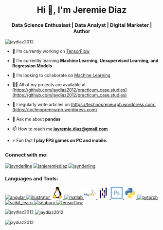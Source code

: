 <h1 align="center">Hi 👋, I'm Jeremie Diaz</h1>
<h3 align="center">Data Science Enthusiast | Data Analyst | Digital Marketer | Author</h3>

<p align="left"> <img src="https://komarev.com/ghpvc/?username=jaydiaz2012&label=Profile%20views&color=0e75b6&style=flat" alt="jaydiaz2012" /> </p>

- 🔭 I’m currently working on [TensorFlow](https://github.com/jaydiaz2012/practicum_case.studies)

- 🌱 I’m currently learning **Machine Learning, Unsupervised Learning, and Regression Models**

- 👯 I’m looking to collaborate on [Machine Learning](https://github.com/jaydiaz2012/practicum_case.studies)

- 👨‍💻 All of my projects are available at [https://github.com/jaydiaz2012/practicum_case.studies](https://github.com/jaydiaz2012/practicum_case.studies)

- 📝 I regularly write articles on [https://technopreneurph.wordpress.com](https://technopreneurph.wordpress.com)

- 💬 Ask me about **pandas**

- 📫 How to reach me **jayremie.diaz@gmail.com**

- ⚡ Fun fact **I play FPS games on PC and mobile.**

<h3 align="left">Connect with me:</h3>
<p align="left">
<a href="https://twitter.com/jaynderline" target="blank"><img align="center" src="https://raw.githubusercontent.com/rahuldkjain/github-profile-readme-generator/master/src/images/icons/Social/twitter.svg" alt="jaynderline" height="30" width="40" /></a>
<a href="https://linkedin.com/in/janjeremiediaz" target="blank"><img align="center" src="https://raw.githubusercontent.com/rahuldkjain/github-profile-readme-generator/master/src/images/icons/Social/linked-in-alt.svg" alt="janjeremiediaz" height="30" width="40" /></a>
<a href="https://instagram.com/jaynderling" target="blank"><img align="center" src="https://raw.githubusercontent.com/rahuldkjain/github-profile-readme-generator/master/src/images/icons/Social/instagram.svg" alt="jaynderling" height="30" width="40" /></a>
</p>

<h3 align="left">Languages and Tools:</h3>
<p align="left"> <a href="https://angular.io" target="_blank" rel="noreferrer"> <img src="https://angular.io/assets/images/logos/angular/angular.svg" alt="angular" width="40" height="40"/> </a> <a href="https://www.adobe.com/in/products/illustrator.html" target="_blank" rel="noreferrer"> <img src="https://www.vectorlogo.zone/logos/adobe_illustrator/adobe_illustrator-icon.svg" alt="illustrator" width="40" height="40"/> </a> <a href="https://www.linux.org/" target="_blank" rel="noreferrer"> <img src="https://raw.githubusercontent.com/devicons/devicon/master/icons/linux/linux-original.svg" alt="linux" width="40" height="40"/> </a> <a href="https://www.mathworks.com/" target="_blank" rel="noreferrer"> <img src="https://upload.wikimedia.org/wikipedia/commons/2/21/Matlab_Logo.png" alt="matlab" width="40" height="40"/> </a> <a href="https://www.mysql.com/" target="_blank" rel="noreferrer"> <img src="https://raw.githubusercontent.com/devicons/devicon/master/icons/mysql/mysql-original-wordmark.svg" alt="mysql" width="40" height="40"/> </a> <a href="https://pandas.pydata.org/" target="_blank" rel="noreferrer"> <img src="https://raw.githubusercontent.com/devicons/devicon/2ae2a900d2f041da66e950e4d48052658d850630/icons/pandas/pandas-original.svg" alt="pandas" width="40" height="40"/> </a> <a href="https://www.photoshop.com/en" target="_blank" rel="noreferrer"> <img src="https://raw.githubusercontent.com/devicons/devicon/master/icons/photoshop/photoshop-line.svg" alt="photoshop" width="40" height="40"/> </a> <a href="https://www.python.org" target="_blank" rel="noreferrer"> <img src="https://raw.githubusercontent.com/devicons/devicon/master/icons/python/python-original.svg" alt="python" width="40" height="40"/> </a> <a href="https://pytorch.org/" target="_blank" rel="noreferrer"> <img src="https://www.vectorlogo.zone/logos/pytorch/pytorch-icon.svg" alt="pytorch" width="40" height="40"/> </a> <a href="https://scikit-learn.org/" target="_blank" rel="noreferrer"> <img src="https://upload.wikimedia.org/wikipedia/commons/0/05/Scikit_learn_logo_small.svg" alt="scikit_learn" width="40" height="40"/> </a> <a href="https://seaborn.pydata.org/" target="_blank" rel="noreferrer"> <img src="https://seaborn.pydata.org/_images/logo-mark-lightbg.svg" alt="seaborn" width="40" height="40"/> </a> <a href="https://www.tensorflow.org" target="_blank" rel="noreferrer"> <img src="https://www.vectorlogo.zone/logos/tensorflow/tensorflow-icon.svg" alt="tensorflow" width="40" height="40"/> </a> </p>

<p><img align="left" src="https://github-readme-stats.vercel.app/api/top-langs?username=jaydiaz2012&show_icons=true&locale=en&layout=compact" alt="jaydiaz2012" /></p>

<p>&nbsp;<img align="center" src="https://github-readme-stats.vercel.app/api?username=jaydiaz2012&show_icons=true&locale=en" alt="jaydiaz2012" /></p>

<p><img align="center" src="https://github-readme-streak-stats.herokuapp.com/?user=jaydiaz2012&" alt="jaydiaz2012" /></p>

